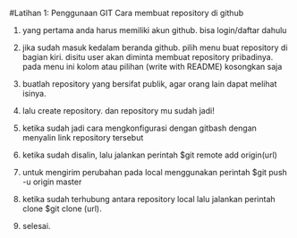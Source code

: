 #Latihan 1: Penggunaan GIT
 Cara membuat repository di github

1. yang pertama anda harus memiliki akun github. bisa login/daftar dahulu 

2. jika sudah masuk kedalam beranda github. pilih menu buat repository di bagian kiri. 
disitu user akan diminta membuat repository pribadinya. pada menu ini kolom atau pilihan (write with README) kosongkan saja

3. buatlah repository yang bersifat publik, agar orang lain dapat melihat isinya.

4. lalu create repository. dan repository mu sudah jadi!

5. ketika sudah jadi cara mengkonfigurasi dengan gitbash dengan menyalin link repository tersebut

6. ketika sudah disalin, lalu jalankan perintah $git remote add origin(url)

7. untuk mengirim perubahan pada local menggunakan perintah $git push -u origin master

8. ketika sudah terhubung antara repository local lalu jalankan perintah clone $git clone (url).

9. selesai.

